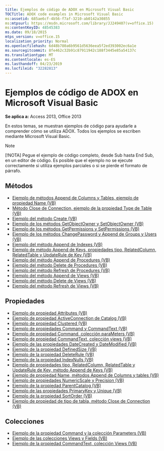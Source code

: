 ```yaml
---
title: Ejemplos de código de ADOX en Microsoft Visual Basic
TOCTitle: ADOX code examples in Microsoft Visual Basic
ms:assetid: 685ae6cf-4b56-f7af-3210-ab0142a30855
ms:mtpsurl: https://msdn.microsoft.com/library/JJ249407(v=office.15)
ms:contentKeyID: 48545383
ms.date: 09/18/2015
mtps_version: v=office.15
localization_priority: Normal
ms.openlocfilehash: 6d48b780a6b9561d5636eea5f2ed393002ec6a1e
ms.sourcegitcommit: 8fe462c32b91c87911942c188f3445e85a54137c
ms.translationtype: MT
ms.contentlocale: es-ES
ms.lasthandoff: 04/23/2019
ms.locfileid: "32282813"
---
```

# <a name="adox-code-examples-in-microsoft-visual-basic"></a>Ejemplos de código de ADOX en Microsoft Visual Basic

**Se aplica a:** Access 2013, Office 2013

En estos temas, se muestran ejemplos de código para ayudarle a comprender cómo se utiliza ADOX. Todos los ejemplos se escriben mediante Microsoft Visual Basic.

> [!NOTE]
> [!NOTA] Pegue el ejemplo de código completo, desde Sub hasta End Sub, en un editor de código. Es posible que el ejemplo no se ejecute correctamente si utiliza ejemplos parciales o si se pierde el formato de párrafo.

## <a name="methods"></a>Métodos

- [Ejemplo de métodos Append de Columns y Tables, ejemplo de propiedad Name (VB)](columns-and-tables-append-methods-name-property-example-vb.md)
- [Método Close de Connection, ejemplo de la propiedad Type de Table (VB)](connection-close-method-table-type-property-example-vb.md)
- [Ejemplo del método Create (VB)](create-method-example-vb.md)
- [Ejemplo de los métodos GetObjectOwner y SetObjectOwner (VB)](getobjectowner-and-setobjectowner-methods-example-vb.md)
- [Ejemplo de los métodos GetPermissions y SetPermissions (VB)](getpermissions-and-setpermissions-methods-example-vb.md)
- [Ejemplo de los métodos ChangePassword y Append de Groups y Users (VB)](groups-and-users-append-changepassword-methods-example-vb.md)
- [Ejemplo del método Append de Indexes (VB)](indexes-append-method-example-vb.md)
- [Ejemplo de método Append de Keys, propiedades tipo, RelatedColumn, RelatedTable y UpdateRule de Key (VB)](keys-append-method-key-type-relatedcolumn-relatedtable-and-updaterule-properties-example-vb.md)
- [Ejemplo del método Append de Procedures (VB)](procedures-append-method-example-vb.md)
- [Ejemplo del método Delete de Procedures (VB)](procedures-delete-method-example-vb.md)
- [Ejemplo del método Refresh de Procedures (VB)](procedures-refresh-method-example-vb.md)
- [Ejemplo del método Append de Views (VB)](views-append-method-example-vb.md)
- [Ejemplo del método Delete de Views (VB)](views-delete-method-example-vb.md)
- [Ejemplo del método Refresh de Views (VB)](views-refresh-method-example-vb.md)

## <a name="properties"></a>Propiedades

- [Ejemplo de propiedad Attributes (VB)](attributes-property-example-vb.md)
- [Ejemplo de propiedad ActiveConnection de Catalog (VB)](catalog-activeconnection-property-example-vb.md)
- [Ejemplo de propiedad Clustered (VB)](clustered-property-example-vb.md)
- [Ejemplo de propiedades Command y CommandText (VB)](command-and-commandtext-properties-example-vb.md)
- [Ejemplo de propiedad Command, colección paraMeters (VB)](parameters-collection-command-property-example-vb.md)
- [Ejemplo de propiedad CommandText, colección views (VB)](views-collection-commandtext-property-example-vb.md)
- [Ejemplo de las propiedades DateCreated y DateModified (VB)](datecreated-and-datemodified-properties-example-vb.md)
- [Ejemplo de la propiedad DefinedSize (VB)](definedsize-property-example-vb.md)
- [Ejemplo de la propiedad DeleteRule (VB)](deleterule-property-example-vb.md)
- [Ejemplo de la propiedad IndexNulls (VB)](indexnulls-property-example-vb.md)
- [Ejemplo de propiedades tipo, RelatedColumn, RelatedTable y UpdateRule de Key, método Append de Keys (VB)](keys-append-method-key-type-relatedcolumn-relatedtable-and-updaterule-properties-example-vb.md)
- [Ejemplo de propiedad Name, métodos Append de Columns y tables (VB)](columns-and-tables-append-methods-name-property-example-vb.md)
- [Ejemplo de propiedades NumericScale y Precision (VB)](numericscale-and-precision-properties-example-vb.md)
- [Ejemplo de la propiedad ParentCatalog (VB)](parentcatalog-property-example-vb.md)
- [Ejemplo de las propiedades PrimaryKey y Unique (VB)](primarykey-and-unique-properties-example-vb.md)
- [Ejemplo de la propiedad SortOrder (VB)](sortorder-property-example-vb.md)
- [Ejemplo de propiedad de tipo de tabla, método Close de Connection (VB)](connection-close-method-table-type-property-example-vb.md)

## <a name="collections"></a>Colecciones

- [Ejemplo de la propiedad Command y la colección Parameters (VB)](parameters-collection-command-property-example-vb.md)
- [Ejemplo de las colecciones Views y Fields (VB)](views-and-fields-collections-example-vb.md)
- [Ejemplo de la propiedad CommandText, colección Views (VB)](views-collection-commandtext-property-example-vb.md)

